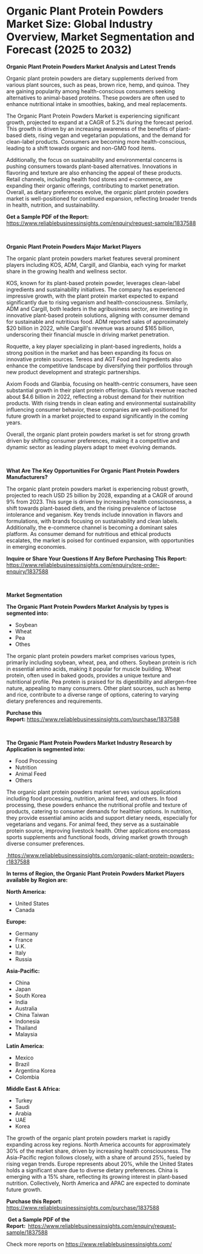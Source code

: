<p><h1>Organic Plant Protein Powders Market Size: Global Industry Overview, Market Segmentation and Forecast (2025 to 2032)</h1></p><p><strong>Organic Plant Protein Powders Market Analysis and Latest Trends</strong></p>
<p><p>Organic plant protein powders are dietary supplements derived from various plant sources, such as peas, brown rice, hemp, and quinoa. They are gaining popularity among health-conscious consumers seeking alternatives to animal-based proteins. These powders are often used to enhance nutritional intake in smoothies, baking, and meal replacements.</p><p>The Organic Plant Protein Powders Market is experiencing significant growth, projected to expand at a CAGR of 5.2% during the forecast period. This growth is driven by an increasing awareness of the benefits of plant-based diets, rising vegan and vegetarian populations, and the demand for clean-label products. Consumers are becoming more health-conscious, leading to a shift towards organic and non-GMO food items. </p><p>Additionally, the focus on sustainability and environmental concerns is pushing consumers towards plant-based alternatives. Innovations in flavoring and texture are also enhancing the appeal of these products. Retail channels, including health food stores and e-commerce, are expanding their organic offerings, contributing to market penetration. Overall, as dietary preferences evolve, the organic plant protein powders market is well-positioned for continued expansion, reflecting broader trends in health, nutrition, and sustainability.</p></p>
<p><strong>Get a Sample PDF of the Report:&nbsp;</strong> <a href="https://www.reliablebusinessinsights.com/enquiry/request-sample/1837588?utm_campaign=2397&utm_medium=2&utm_source=Github&utm_content=ia&utm_term=15022025&utm_id=organic-plant-protein-powders">https://www.reliablebusinessinsights.com/enquiry/request-sample/1837588</a></p>
<p>&nbsp;</p>
<p><strong>Organic Plant Protein Powders Major Market Players</strong></p>
<p><p>The organic plant protein powders market features several prominent players including KOS, ADM, Cargill, and Glanbia, each vying for market share in the growing health and wellness sector. </p><p>KOS, known for its plant-based protein powder, leverages clean-label ingredients and sustainability initiatives. The company has experienced impressive growth, with the plant protein market expected to expand significantly due to rising veganism and health-consciousness. Similarly, ADM and Cargill, both leaders in the agribusiness sector, are investing in innovative plant-based protein solutions, aligning with consumer demand for sustainable and nutritious food. ADM reported sales of approximately $20 billion in 2022, while Cargill's revenue was around $165 billion, underscoring their financial muscle in driving market penetration.</p><p>Roquette, a key player specializing in plant-based ingredients, holds a strong position in the market and has been expanding its focus on innovative protein sources. Tereos and AGT Food and Ingredients also enhance the competitive landscape by diversifying their portfolios through new product development and strategic partnerships.</p><p>Axiom Foods and Glanbia, focusing on health-centric consumers, have seen substantial growth in their plant protein offerings. Glanbia’s revenue reached about $4.6 billion in 2022, reflecting a robust demand for their nutrition products. With rising trends in clean eating and environmental sustainability influencing consumer behavior, these companies are well-positioned for future growth in a market projected to expand significantly in the coming years.</p><p>Overall, the organic plant protein powders market is set for strong growth driven by shifting consumer preferences, making it a competitive and dynamic sector as leading players adapt to meet evolving demands.</p></p>
<p>&nbsp;</p>
<p><strong>What Are The Key Opportunities For Organic Plant Protein Powders Manufacturers?</strong></p>
<p><p>The organic plant protein powders market is experiencing robust growth, projected to reach USD 25 billion by 2028, expanding at a CAGR of around 9% from 2023. This surge is driven by increasing health consciousness, a shift towards plant-based diets, and the rising prevalence of lactose intolerance and veganism. Key trends include innovation in flavors and formulations, with brands focusing on sustainability and clean labels. Additionally, the e-commerce channel is becoming a dominant sales platform. As consumer demand for nutritious and ethical products escalates, the market is poised for continued expansion, with opportunities in emerging economies.</p></p>
<p><strong>Inquire or Share Your Questions If Any Before Purchasing This Report:</strong> <a href="https://www.reliablebusinessinsights.com/enquiry/pre-order-enquiry/1837588?utm_campaign=2397&utm_medium=2&utm_source=Github&utm_content=ia&utm_term=15022025&utm_id=organic-plant-protein-powders">https://www.reliablebusinessinsights.com/enquiry/pre-order-enquiry/1837588</a></p>
<p>&nbsp;</p>
<p><strong>Market Segmentation</strong></p>
<p><strong>The Organic Plant Protein Powders Market Analysis by types is segmented into:</strong></p>
<p><ul><li>Soybean</li><li>Wheat</li><li>Pea</li><li>Othes</li></ul></p>
<p><p>The organic plant protein powders market comprises various types, primarily including soybean, wheat, pea, and others. Soybean protein is rich in essential amino acids, making it popular for muscle building. Wheat protein, often used in baked goods, provides a unique texture and nutritional profile. Pea protein is praised for its digestibility and allergen-free nature, appealing to many consumers. Other plant sources, such as hemp and rice, contribute to a diverse range of options, catering to varying dietary preferences and requirements.</p></p>
<p><strong>Purchase this Report:&nbsp;</strong><a href="https://www.reliablebusinessinsights.com/purchase/1837588?utm_campaign=2397&utm_medium=2&utm_source=Github&utm_content=ia&utm_term=15022025&utm_id=organic-plant-protein-powders">https://www.reliablebusinessinsights.com/purchase/1837588</a></p>
<p>&nbsp;</p>
<p><strong>The Organic Plant Protein Powders Market Industry Research by Application is segmented into:</strong></p>
<p><ul><li>Food Processing</li><li>Nutrition</li><li>Animal Feed</li><li>Others</li></ul></p>
<p><p>The organic plant protein powders market serves various applications including food processing, nutrition, animal feed, and others. In food processing, these powders enhance the nutritional profile and texture of products, catering to consumer demands for healthier options. In nutrition, they provide essential amino acids and support dietary needs, especially for vegetarians and vegans. For animal feed, they serve as a sustainable protein source, improving livestock health. Other applications encompass sports supplements and functional foods, driving market growth through diverse consumer preferences.</p></p>
<p><a href="https://www.reliablebusinessinsights.com/organic-plant-protein-powders-r1837588?utm_campaign=2397&utm_medium=2&utm_source=Github&utm_content=ia&utm_term=15022025&utm_id=organic-plant-protein-powders">&nbsp;https://www.reliablebusinessinsights.com/organic-plant-protein-powders-r1837588</a></p>
<p><strong>In terms of Region, the Organic Plant Protein Powders Market Players available by Region are:</strong></p>
<p>
    <p> <strong> North America: </strong>
        <ul>
            <li>United States</li>
            <li>Canada</li>
        </ul>
        </p> 
    <p> <strong> Europe: </strong>
        <ul>
            <li>Germany</li>
            <li>France</li>
            <li>U.K.</li>
            <li>Italy</li>
            <li>Russia</li>
        </ul>
        </p> 
    <p> <strong> Asia-Pacific: </strong>
        <ul>
            <li>China</li>
            <li>Japan</li>
            <li>South Korea</li>
            <li>India</li>
            <li>Australia</li>
            <li>China Taiwan</li>
            <li>Indonesia</li>
            <li>Thailand</li>
            <li>Malaysia</li>
        </ul>
        </p> 
    <p> <strong> Latin America: </strong>
        <ul>
            <li>Mexico</li>
            <li>Brazil</li>
            <li>Argentina Korea</li>
            <li>Colombia</li>
        </ul>
        </p> 
    <p> <strong> Middle East & Africa: </strong>
        <ul>
            <li>Turkey</li>
            <li>Saudi</li>
            <li>Arabia</li>
            <li>UAE</li>
            <li>Korea</li>
        </ul>
    </p>
    </p>
<p><p>The growth of the organic plant protein powders market is rapidly expanding across key regions. North America accounts for approximately 30% of the market share, driven by increasing health consciousness. The Asia-Pacific region follows closely, with a share of around 25%, fueled by rising vegan trends. Europe represents about 20%, while the United States holds a significant share due to diverse dietary preferences. China is emerging with a 15% share, reflecting its growing interest in plant-based nutrition. Collectively, North America and APAC are expected to dominate future growth.</p></p>
<p><strong>Purchase this Report: </strong><a href="https://www.reliablebusinessinsights.com/purchase/1837588?utm_campaign=2397&utm_medium=2&utm_source=Github&utm_content=ia&utm_term=15022025&utm_id=organic-plant-protein-powders">https://www.reliablebusinessinsights.com/purchase/1837588</a></p>
<p>&nbsp;<strong>Get a Sample PDF of the Report:&nbsp;&nbsp;</strong><a href="https://www.reliablebusinessinsights.com/enquiry/request-sample/1837588?utm_campaign=2397&utm_medium=2&utm_source=Github&utm_content=ia&utm_term=15022025&utm_id=organic-plant-protein-powders">https://www.reliablebusinessinsights.com/enquiry/request-sample/1837588</a></p>
<p><strong></strong></p>
<p>Check more reports on <a href="https://www.reliablebusinessinsights.com/?utm_campaign=2397&utm_medium=2&utm_source=Github&utm_content=ia&utm_term=15022025&utm_id=organic-plant-protein-powders">https://www.reliablebusinessinsights.com/</a></p>